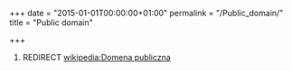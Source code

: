 +++
date = "2015-01-01T00:00:00+01:00"
permalink = "/Public_domain/"
title = "Public domain"

+++

1.  REDIRECT [wikipedia:Domena publiczna](/atopedia/wikipedia:Domena_publiczna "wikilink")
